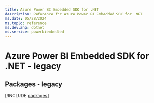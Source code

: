 ```yaml
---
title: Azure Power BI Embedded SDK for .NET
description: Reference for Azure Power BI Embedded SDK for .NET
ms.date: 05/28/2024
ms.topic: reference
ms.devlang: dotnet
ms.service: powerbiembedded
---
```

# Azure Power BI Embedded SDK for .NET - legacy
## Packages - legacy
[!INCLUDE [packages](power-bi-embedded-index.md)]